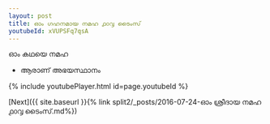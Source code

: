 ```yaml
---
layout: post
title: ഓം ഗഹനമായ നമഹ ൧൦൮ ടൈംസ്
youtubeId: xVUPSFq7qsA
---
```

 
 
 ഓം കഥയെ നമഹ 
 
 -  ആരാണ് അഭയസ്ഥാനം 
 
  
 
  
 
 
 
 
 
 


{% include youtubePlayer.html id=page.youtubeId %}
 
[Next]({{ site.baseurl }}{% link  split2/_posts/2016-07-24-ഓം ശ്രീദായ നമഹ ൧൦൮ ടൈംസ്.md%})
 
